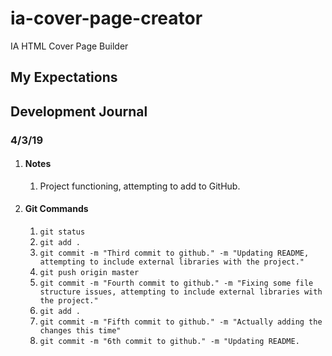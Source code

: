 # ia-cover-page-creator
IA HTML Cover Page Builder

## My Expectations

## Development Journal
### 4/3/19
1. #### Notes
    1. Project functioning, attempting to add to GitHub.
2. #### Git Commands
    1. `git status`
    2. `git add .`
    3. `git commit -m "Third commit to github." -m "Updating README, attempting to include external libraries with the project."`
    4. `git push origin master`
    5. `git commit -m "Fourth commit to github." -m "Fixing some file structure issues, attempting to include external libraries with the project."`
    6. `git add .`
    7. `git commit -m "Fifth commit to github." -m "Actually adding the changes this time"`
    8. `git commit -m "6th commit to github." -m "Updating README.`
